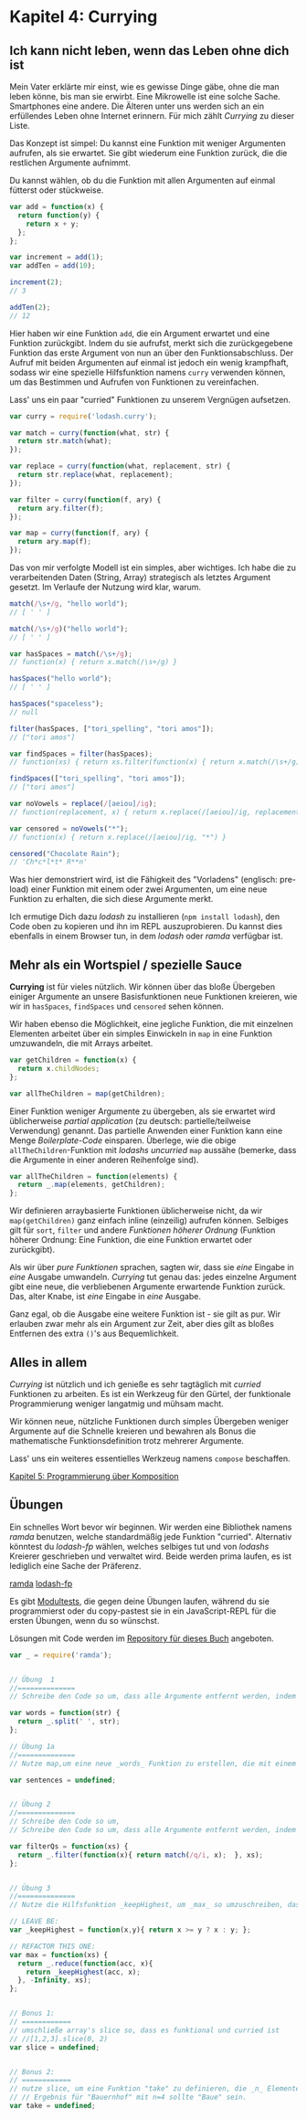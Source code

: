 # Kapitel 4: Currying

## Ich kann nicht leben, wenn das Leben ohne dich ist
Mein Vater erklärte mir einst, wie es gewisse Dinge gäbe, ohne die man leben könne, bis man sie erwirbt. Eine Mikrowelle ist eine solche Sache. Smartphones eine andere. Die Älteren unter uns werden sich an ein erfüllendes Leben ohne Internet erinnern. Für mich zählt *Currying* zu dieser Liste.

Das Konzept ist simpel: Du kannst eine Funktion mit weniger Argumenten aufrufen, als sie erwartet. Sie gibt wiederum eine Funktion zurück, die die restlichen Argumente aufnimmt.

Du kannst wählen, ob du die Funktion mit allen Argumenten auf einmal fütterst oder stückweise.

```js
var add = function(x) {
  return function(y) {
    return x + y;
  };
};

var increment = add(1);
var addTen = add(10);

increment(2);
// 3

addTen(2);
// 12
```

Hier haben wir eine Funktion `add`, die ein Argument erwartet und eine Funktion zurückgibt. Indem du sie aufrufst, merkt sich die zurückgegebene Funktion das erste Argument von nun an über den Funktionsabschluss. Der Aufruf mit beiden Argumenten auf einmal ist jedoch ein wenig krampfhaft, sodass wir eine spezielle Hilfsfunktion namens `curry` verwenden können, um das Bestimmen und Aufrufen von Funktionen zu vereinfachen.

Lass' uns ein paar "curried" Funktionen zu unserem Vergnügen aufsetzen.

```js
var curry = require('lodash.curry');

var match = curry(function(what, str) {
  return str.match(what);
});

var replace = curry(function(what, replacement, str) {
  return str.replace(what, replacement);
});

var filter = curry(function(f, ary) {
  return ary.filter(f);
});

var map = curry(function(f, ary) {
  return ary.map(f);
});
```
Das von mir verfolgte Modell ist ein simples, aber wichtiges. Ich habe die zu verarbeitenden Daten (String, Array) strategisch als letztes Argument gesetzt. Im Verlaufe der Nutzung wird klar, warum.


```js
match(/\s+/g, "hello world");
// [ ' ' ]

match(/\s+/g)("hello world");
// [ ' ' ]

var hasSpaces = match(/\s+/g);
// function(x) { return x.match(/\s+/g) }

hasSpaces("hello world");
// [ ' ' ]

hasSpaces("spaceless");
// null

filter(hasSpaces, ["tori_spelling", "tori amos"]);
// ["tori amos"]

var findSpaces = filter(hasSpaces);
// function(xs) { return xs.filter(function(x) { return x.match(/\s+/g) }) }

findSpaces(["tori_spelling", "tori amos"]);
// ["tori amos"]

var noVowels = replace(/[aeiou]/ig);
// function(replacement, x) { return x.replace(/[aeiou]/ig, replacement) }

var censored = noVowels("*");
// function(x) { return x.replace(/[aeiou]/ig, "*") }

censored("Chocolate Rain");
// 'Ch*c*l*t* R**n'
```

Was hier demonstriert wird, ist die Fähigkeit des "Vorladens" (englisch: pre-load) einer Funktion mit einem oder zwei Argumenten, um eine neue Funktion zu erhalten, die sich diese Argumente merkt.

Ich ermutige Dich dazu _lodash_ zu installieren (`npm install lodash`), den Code oben zu kopieren und ihn im REPL auszuprobieren. Du kannst dies ebenfalls in einem Browser tun, in dem _lodash_ oder _ramda_ verfügbar ist.

## Mehr als ein Wortspiel / spezielle Sauce

__Currying__ ist für vieles nützlich. Wir können über das bloße Übergeben einiger Argumente an unsere Basisfunktionen neue Funktionen kreieren, wie wir in `hasSpaces`, `findSpaces` und `censored` sehen können.

Wir haben ebenso die Möglichkeit, eine jegliche Funktion, die mit einzelnen Elementen arbeitet über ein simples Einwickeln in `map` in eine Funktion umzuwandeln, die mit Arrays arbeitet.

```js
var getChildren = function(x) {
  return x.childNodes;
};

var allTheChildren = map(getChildren);
```

Einer Funktion weniger Argumente zu übergeben, als sie erwartet wird üblicherweise *partial application* (zu deutsch: partielle/teilweise Verwendung) genannt. Das partielle Anwenden einer Funktion kann eine Menge _Boilerplate-Code_ einsparen. Überlege, wie die obige `allTheChildren`-Funktion mit _lodashs_  _uncurried_ `map` aussähe (bemerke, dass die Argumente in einer anderen Reihenfolge sind).

```js
var allTheChildren = function(elements) {
  return _.map(elements, getChildren);
};
```

Wir definieren arraybasierte Funktionen üblicherweise nicht, da wir `map(getChildren)` ganz einfach inline (einzeilig) aufrufen können. Selbiges gilt für `sort`, `filter` und andere _Funktionen höherer Ordnung_ (Funktion höherer Ordnung: Eine Funktion, die eine Funktion erwartet oder zurückgibt).

Als wir über _pure Funktionen_ sprachen, sagten wir, dass sie *eine* Eingabe in *eine* Ausgabe umwandeln. _Currying_ tut genau das: jedes einzelne Argument gibt eine neue, die verbliebenen Argumente erwartende Funktion zurück. Das, alter Knabe, ist *eine* Eingabe in *eine* Ausgabe.

Ganz egal, ob die Ausgabe eine weitere Funktion ist - sie gilt as pur. Wir erlauben zwar mehr als ein Argument zur Zeit, aber dies gilt as bloßes Entfernen des extra `()`'s aus Bequemlichkeit.


## Alles in allem

_Currying_ ist nützlich und ich genieße es sehr tagtäglich mit _curried_ Funktionen zu arbeiten. Es ist ein Werkzeug für den Gürtel, der funktionale Programmierung weniger langatmig und mühsam macht.

Wir können neue, nützliche Funktionen durch simples Übergeben weniger Argumente auf die Schnelle kreieren und bewahren als Bonus die mathematische Funktionsdefinition trotz mehrerer Argumente.

Lass' uns ein weiteres essentielles Werkzeug namens `compose` beschaffen.

[Kapitel 5: Programmierung über Komposition](ch5.md)

## Übungen

Ein schnelles Wort bevor wir beginnen. Wir werden eine Bibliothek namens *ramda* benutzen, welche standardmäßig jede Funktion "curried". Alternativ könntest du *lodash-fp* wählen, welches selbiges tut und von _lodashs_ Kreierer geschrieben und verwaltet wird. Beide werden prima laufen, es ist lediglich eine Sache der Präferenz.

[ramda](http://ramdajs.com)
[lodash-fp](https://github.com/lodash/lodash-fp)

Es gibt [Modultests](https://github.com/DrBoolean/mostly-adequate-guide/tree/master/code/part1_exercises), die gegen deine Übungen laufen, während du sie programmierst oder du copy-pastest sie in ein JavaScript-REPL für die ersten Übungen, wenn du so wünschst.

Lösungen mit Code werden im [Repository für dieses Buch](https://github.com/DrBoolean/mostly-adequate-guide/tree/master/code/part1_exercises/answers) angeboten.

```js
var _ = require('ramda');


// Übung  1
//==============
// Schreibe den Code so um, dass alle Argumente entfernt werden, indem du die Funktion partiell anwendest

var words = function(str) {
  return _.split(' ', str);
};

// Übung 1a
//==============
// Nutze map,um eine neue _words_ Funktion zu erstellen, die mit einem Array aus Strings funktioniert

var sentences = undefined;


// Übung 2
//==============
// Schreibe den Code so um, 
// Schreibe den Code so um, dass alle Argumente entfernt werden, indem du die Funktion partiell anwendest

var filterQs = function(xs) {
  return _.filter(function(x){ return match(/q/i, x);  }, xs);
};


// Übung 3
//==============
// Nutze die Hilfsfunktion _keepHighest, um _max_ so umzuschreiben, dass es keine Argumente bezieht

// LEAVE BE:
var _keepHighest = function(x,y){ return x >= y ? x : y; };

// REFACTOR THIS ONE:
var max = function(xs) {
  return _.reduce(function(acc, x){
    return _keepHighest(acc, x);
  }, -Infinity, xs);
};


// Bonus 1:
// ============
// umschließe array's slice so, dass es funktional und curried ist
// //[1,2,3].slice(0, 2)
var slice = undefined;


// Bonus 2:
// ============
// nutze slice, um eine Funktion "take" zu definieren, die _n_ Elemente vom Anfang eines Strings aufnimmt. Mache sie _curried_.
// // Ergebnis für "Bauernhof" mit n=4 sollte "Baue" sein.
var take = undefined;
```
